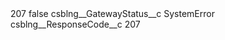<?xml version="1.0" encoding="UTF-8"?>
<CustomMetadata xmlns="http://soap.sforce.com/2006/04/metadata" xmlns:xsi="http://www.w3.org/2001/XMLSchema-instance" xmlns:xsd="http://www.w3.org/2001/XMLSchema">
    <label>207</label>
    <protected>false</protected>
    <values>
        <field>csblng__GatewayStatus__c</field>
        <value xsi:type="xsd:string">SystemError</value>
    </values>
    <values>
        <field>csblng__ResponseCode__c</field>
        <value xsi:type="xsd:string">207</value>
    </values>
</CustomMetadata>
